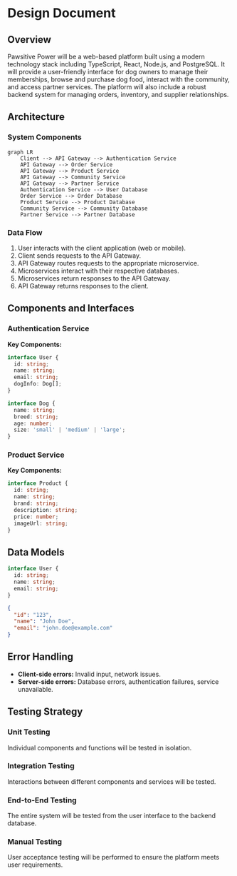 # Design Document

## Overview
Pawsitive Power will be a web-based platform built using a modern technology stack including TypeScript, React, Node.js, and PostgreSQL.  It will provide a user-friendly interface for dog owners to manage their memberships, browse and purchase dog food, interact with the community, and access partner services. The platform will also include a robust backend system for managing orders, inventory, and supplier relationships.

## Architecture

### System Components
```mermaid
graph LR
    Client --> API Gateway --> Authentication Service
    API Gateway --> Order Service
    API Gateway --> Product Service
    API Gateway --> Community Service
    API Gateway --> Partner Service
    Authentication Service --> User Database
    Order Service --> Order Database
    Product Service --> Product Database
    Community Service --> Community Database
    Partner Service --> Partner Database
```

### Data Flow
1. User interacts with the client application (web or mobile).
2. Client sends requests to the API Gateway.
3. API Gateway routes requests to the appropriate microservice.
4. Microservices interact with their respective databases.
5. Microservices return responses to the API Gateway.
6. API Gateway returns responses to the client.

## Components and Interfaces

### Authentication Service
**Key Components:**
```typescript
interface User {
  id: string;
  name: string;
  email: string;
  dogInfo: Dog[];
}

interface Dog {
  name: string;
  breed: string;
  age: number;
  size: 'small' | 'medium' | 'large';
}
```

### Product Service
**Key Components:**
```typescript
interface Product {
  id: string;
  name: string;
  brand: string;
  description: string;
  price: number;
  imageUrl: string;
}
```

## Data Models

```typescript
interface User {
  id: string;
  name: string;
  email: string;
}
```

```json
{
  "id": "123",
  "name": "John Doe",
  "email": "john.doe@example.com"
}
```

## Error Handling

- **Client-side errors:** Invalid input, network issues.
- **Server-side errors:** Database errors, authentication failures, service unavailable.

## Testing Strategy

### Unit Testing
Individual components and functions will be tested in isolation.

### Integration Testing
Interactions between different components and services will be tested.

### End-to-End Testing
The entire system will be tested from the user interface to the backend database.

### Manual Testing
User acceptance testing will be performed to ensure the platform meets user requirements.
